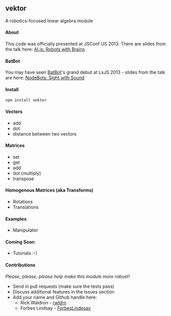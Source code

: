vektor
---
A robotics-focused linear algebra module

#### About
This code was officially presented at JSConf US 2013. There are slides from the talk here: [AI.js: Robots with Brains](https://t.co/6A5cu2JF58)

#### BatBot
You may have seen [BatBot](https://github.com/rockbot/vektor/tree/master/sonar-scan)'s grand debut at LxJS 2013 - slides from the talk are here: [NodeBots: Sight with Sound](https://speakerdeck.com/rockbot/nodebots-sight-with-sound)

#### Install
`npm install vektor`

#### Vectors
* add 
* dot 
* distance between two vectors

#### Matrices
* set
* get
* add
* dot (multiply)
* transpose

#### Homogenous Matrices (aka Transforms)
* Rotations
* Translations

#### Examples
* Manipulator

#### Coming Soon
* Tutorials :-)

#### Contributions
_Please, please, please help make this module more robust!_

* Send in pull requests (make sure the tests pass)
* Discuss additional features in the Issues section
* Add your name and Github handle here:
    * Rick Waldron - [rwldrn](https://github.com/rwldrn)
    * Forbes Lindsay - [ForbesLindesay](https://github.com/ForbesLindesay) 
